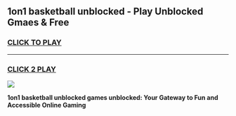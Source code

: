 
## 1on1 basketball unblocked - Play Unblocked Gmaes & Free
<h3>
<a href="https://news.freeplayer.one?title=1on1_basketball_unblocked&ref=23F">CLICK TO PLAY</a></h3>
<hr>

<h3>
<a href="https://news.freeplayer.one?title=1on1_basketball_unblocked&ref=23F">CLICK 2 PLAY</a>
  
</h3>

<a href="https://news.freeplayer.one?title=1on1_basketball_unblocked&ref=23F/"><img src="https://clearcache.store/games.png"></a>


**1on1 basketball unblocked games unblocked: Your Gateway to Fun and Accessible Online Gaming**
